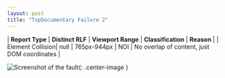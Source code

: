 ```yaml
---
layout: post
title: "TopDocumentary Failure 2"
---
```

| **Report Type** | **Distinct RLF** | **Viewport Range** | **Classification** | **Reason** |
| Element Collision| null | 765px-944px | NOI | No overlap of content, just DOM coordinates | 

![Screenshot of the fault](../../../assets/images/TopDocumentary/fault2/overlapWidth854.png){: .center-image }